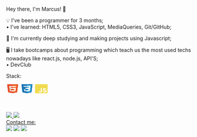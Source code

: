 

Hey there, I'm Marcus! 👋

💡 I've been a programmer for 3 months; <br>
• I've learned: HTML5, CSS3, JavaScript, MediaQueries, Git/GitHub;

📒 I'm currently deep studying and making projects using Javascript;

🖥️ I take bootcamps about programming which teach us the most used techs nowadays like react.js, node.js, API'S;<br>
  • DevClub

Stack: 
<div>
   <img align="center" alt="Marcus-HTML" height="25" width="35" src="https://raw.githubusercontent.com/devicons/devicon/master/icons/html5/html5-original.svg">
   <img align="center" alt="Marcus-CSS" height="25" width="35" src="https://raw.githubusercontent.com/devicons/devicon/master/icons/css3/css3-original.svg">
   <img align="center" alt="Marcus-Js" height="25" width="35" src="https://raw.githubusercontent.com/devicons/devicon/master/icons/javascript/javascript-plain.svg">
  </div>
<br>
<br>
<br>
<div>
  <a href="https://github.com/marcusvinicius0">
  <img height="180em" src="https://github-readme-stats.vercel.app/api?username=marcusvinicius0&show_icons=true&theme=dracula&include_all_commits=true&count_private=true"/>
  <img height="185em" src="https://github-readme-stats.vercel.app/api/top-langs/?username=marcusvinicius0&layout=compact&langs_count=7&theme=dracula"/>
 </div>
  

<div>
 Contact me:
  </div>
<div>
   <a href="https://www.linkedin.com/in/marcus-vinicius-santos-7664a0227/" target="_blank"><img src="https://img.shields.io/badge/-LinkedIn-%230077B5?style=for-the-badge&logo=linkedin&logoColor=white" target="_blank"></a> 
   <a href="https://instagram.com/marcusbegh" target="_blank"><img src="https://img.shields.io/badge/-Instagram-%23E4405F?style=for-the-badge&logo=instagram&logoColor=white" target="_blank"></a>
   <a href="https://wa.me/5534988685919" target="_blank"><img src="https://img.shields.io/badge/WhatsApp-25D366?style=for-the-badge&logo=whatsapp&logoColor=white">
</div>
